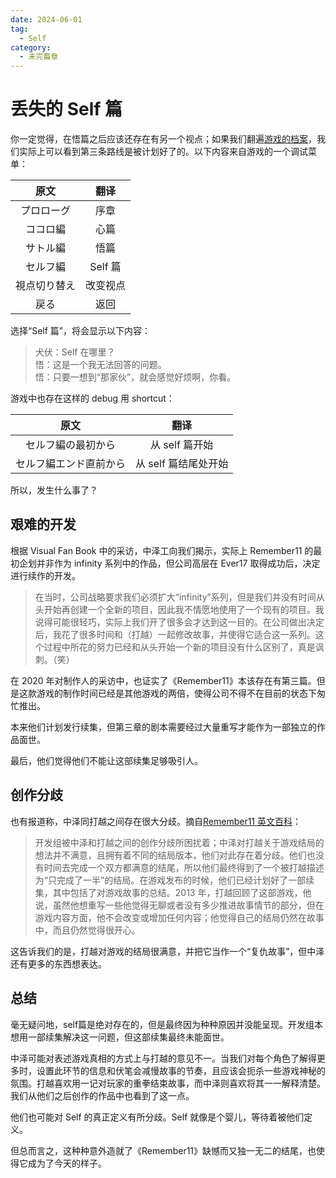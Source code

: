```yaml
---
date: 2024-06-01
tag:
  - Self
category:
  - 未完篇章
---
```


# 丢失的 Self 篇

你一定觉得，在悟篇之后应该还存在有另一个视点；如果我们翻遍[游戏的档案](<https://tcrf.net/Remember_11:_The_Age_of_Infinity_(Windows)>)，我们实际上可以看到第三条路线是被计划好了的。以下内容来自游戏的一个调试菜单：

|     原文     |   翻译   |
| :----------: | :------: |
|  プロローグ  |   序章   |
|   ココロ編   |   心篇   |
|   サトル編   |   悟篇   |
|   セルフ編   | Self 篇  |
| 視点切り替え | 改变视点 |
|     戻る     |   返回   |

选择“Self 篇”，将会显示以下内容：

> 犬伏：Self 在哪里？<br>
> 悟：这是一个我无法回答的问题。<br>
> 悟：只要一想到“那家伙”，就会感觉好烦啊，你看。

游戏中也存在这样的 debug 用 shortcut：

|          原文          |         翻译         |
| :--------------------: | :------------------: |
|   セルフ編の最初から   |    从 self 篇开始    |
| セルフ編エンド直前から | 从 self 篇结尾处开始 |

所以，发生什么事了？

## 艰难的开发

根据 Visual Fan Book 中的采访，中泽工向我们揭示，实际上 Remember11 的最初企划并非作为 infinity 系列中的作品，但公司高层在 Ever17 取得成功后，决定进行续作的开发。

> 在当时，公司战略要求我们必须扩大“infinity”系列，但是我们并没有时间从头开始再创建一个全新的项目，因此我不情愿地使用了一个现有的项目。我说得可能很轻巧，实际上我们开了很多会才达到这一目的。在公司做出决定后，我花了很多时间和（打越）一起修改故事，并使得它适合这一系列。这个过程中所花的努力已经和从头开始一个新的项目没有什么区别了，真是讽刺。（笑）

在 2020 年对制作人的采访中，也证实了《Remember11》本该存在有第三篇。但是这款游戏的制作时间已经是其他游戏的两倍，使得公司不得不在目前的状态下匆忙推出。

本来他们计划发行续集，但第三章的剧本需要经过大量重写才能作为一部独立的作品面世。

最后，他们觉得他们不能让这部续集足够吸引人。

## 创作分歧

也有报道称，中泽同打越之间存在很大分歧。摘自[Remember11 英文百科](https://en.wikipedia.org/wiki/Remember_11:_The_Age_of_Infinity)：

> 开发组被中泽和打越之间的创作分歧所困扰着；中泽对打越关于游戏结局的想法并不满意，且拥有着不同的结局版本，他们对此存在着分歧。他们也没有时间去完成一个双方都满意的结尾，所以他们最终得到了一个被打越描述为“只完成了一半”的结局。在游戏发布的时候，他们已经计划好了一部续集，其中包括了对游戏故事的总结。2013 年，打越回顾了这部游戏，他说，虽然他想重写一些他觉得无聊或者没有多少推进故事情节的部分，但在游戏内容方面，他不会改变或增加任何内容；他觉得自己的结局仍然在故事中，而且仍然觉得很开心。

这告诉我们的是，打越对游戏的结局很满意，并把它当作一个“复仇故事”，但中泽还有更多的东西想表达。

## 总结

毫无疑问地，self篇是绝对存在的，但是最终因为种种原因并没能呈现。开发组本想用一部续集解决这一问题，但这部续集最终未能面世。

中泽可能对表述游戏真相的方式上与打越的意见不一。当我们对每个角色了解得更多时，设置此环节的信息和伏笔会减慢故事的节奏，且应该会扼杀一些游戏神秘的氛围。打越喜欢用一记对玩家的重拳结束故事，而中泽则喜欢将其一一解释清楚。我们从他们之后创作的作品中也看到了这一点。

他们也可能对 Self 的真正定义有所分歧。Self 就像是个婴儿，等待着被他们定义。

但总而言之，这种种意外造就了《Remember11》缺憾而又独一无二的结尾，也使得它成为了今天的样子。
